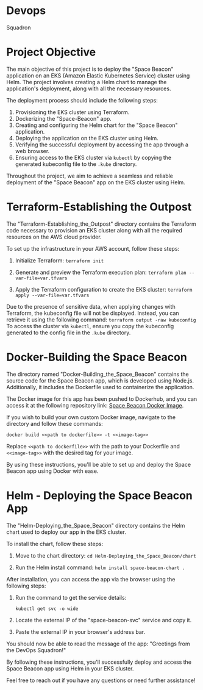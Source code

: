 # Devops 
Squadron
# Project Objective

The main objective of this project is to deploy the "Space Beacon" application on an EKS (Amazon Elastic Kubernetes Service) cluster using Helm. The project involves creating a Helm chart to manage the application's deployment, along with all the necessary resources.

The deployment process should include the following steps:

1. Provisioning the EKS cluster using Terraform.
2. Dockerizing the "Space-Beacon" app.
3. Creating and configuring the Helm chart for the "Space Beacon" application.
4. Deploying the application on the EKS cluster using Helm.
5. Verifying the successful deployment by accessing the app through a web browser.
6. Ensuring access to the EKS cluster via `kubectl` by copying the generated kubeconfig file to the `.kube` directory.

Throughout the project, we aim to achieve a seamless and reliable deployment of the "Space Beacon" app on the EKS cluster using Helm.


# Terraform-Establishing the Outpost

The "Terraform-Establishing_the_Outpost" directory contains the Terraform code necessary to provision an EKS cluster along with all the required resources on the AWS cloud provider.

To set up the infrastructure in your AWS account, follow these steps:

1. Initialize Terraform:
   `terraform init`

3. Generate and preview the Terraform execution plan:
  `terraform plan --var-file=var.tfvars`
5. Apply the Terraform configuration to create the EKS cluster:
   `terraform apply --var-file=var.tfvars`

Due to the presence of sensitive data, when applying changes with Terraform, the kubeconfig file will not be displayed. Instead, you can retrieve it using the following command:
   `terraform output -raw kubeconfig`
To access the cluster via `kubectl`, ensure you copy the kubeconfig generated to the config file in the `.kube` directory.

# Docker-Building the Space Beacon

The directory named "Docker-Building_the_Space_Beacon" contains the source code for the Space Beacon app, which is developed using Node.js. Additionally, it includes the Dockerfile used to containerize the application.

The Docker image for this app has been pushed to Dockerhub, and you can access it at the following repository link: [Space Beacon Docker Image](https://hub.docker.com/repository/docker/rayenrhimi/spacebeacon/general).

If you wish to build your own custom Docker image, navigate to the directory and follow these commands:

`docker build <<path to dockerfile>> -t <<image-tag>>`

Replace `<<path to dockerfile>>` with the path to your Dockerfile and `<<image-tag>>` with the desired tag for your image.

By using these instructions, you'll be able to set up and deploy the Space Beacon app using Docker with ease.

# Helm - Deploying the Space Beacon App

The "Helm-Deploying_the_Space_Beacon" directory contains the Helm chart used to deploy our app in the EKS cluster.

To install the chart, follow these steps:

1. Move to the chart directory:
   `cd Helm-Deploying_the_Space_Beacon/chart`
   

2. Run the Helm install command:
    `helm install space-beacon-chart .`

   
After installation, you can access the app via the browser using the following steps:

1. Run the command to get the service details:

   `kubectl get svc -o wide`


2. Locate the external IP of the "space-beacon-svc" service and copy it.

3. Paste the external IP in your browser's address bar.

You should now be able to read the message of the app: "Greetings from the DevOps Squadron!"

By following these instructions, you'll successfully deploy and access the Space Beacon app using Helm in your EKS cluster.














Feel free to reach out if you have any questions or need further assistance!
